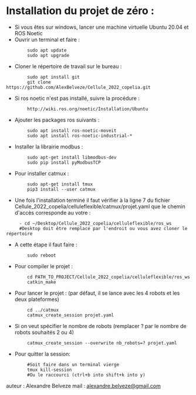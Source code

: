 # Installation du projet de zéro :

- Si vous êtes sur windows, lancer une machine virtuelle Ubuntu 20.04 et ROS Noetic
- Ouvrir un terminal et faire :
```
		sudo apt update
		sudo apt upgrade
```

- Cloner le répertoire de travail sur le bureau :
```
		sudo apt install git
		git clone https://github.com/AlexBelveze/Cellule_2022_copelia.git
```

- Si ros noetic n'est pas installé, suivre la procédure :
```
		http://wiki.ros.org/noetic/Installation/Ubuntu
```

- Ajouter les packages ros suivants :
```
		sudo apt install ros-noetic-moveit
		sudo apt install ros-noetic-industrial-*
```

- Installer la librairie modbus :
```
		sudo apt-get install libmodbus-dev
		sudo pip install pyModbusTCP
```

- Pour installer catmux :
```
		sudo apt-get install tmux
		pip3 install --user catmux
```
- Une fois l'installation terminé il faut vérifier à la ligne 7 du fichier Cellule_2022_copelia/celluleflexible/catmux/projet.yaml que le chemin d'accès corresponde au votre :
```
	 - cd ~/Desktop/Cellule_2022_copelia/celluleflexible/ros_ws
	 #Desktop doit être remplacé par l'endroit ou vous avez cloner le répertoire	
```

- A cette étape il faut faire :
```
		sudo reboot
```

- Pour compiler le projet :
```
		cd PATH_TO_PROJECT/Cellule_2022_copelia/celluleflexible/ros_ws
		catkin_make
```

- Pour lancer le projet : (par défaut, il se lance avec les 4 robots et les deux plateformes)
```
		cd ../catmux
		catmux_create_session projet.yaml
```

- Si on veut spécifier le nombre de robots (remplacer ? par le nombre de robots souhaités 2 ou 4)
```
		catmux_create_session --overwrite nb_robots=? projet.yaml
```

- Pour quitter la session:
```
		#Soit faire dans un terminal vierge
		tmux kill-session
		#Ou le raccourci (ctrl+b into shift+k into y)
```
auteur : Alexandre Belveze
mail : alexandre.belveze@gmail.com

